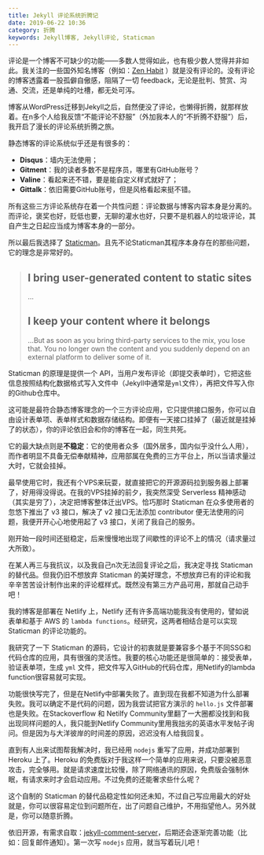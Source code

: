 ```yaml
---
title: Jekyll 评论系统折腾记
date: 2019-06-22 10:36
category: 折腾
keywords: Jekyll博客, Jekyll评论, Staticman
---
```

评论是一个博客不可缺少的功能——多数人觉得如此，也有极少数人觉得并非如此。我关注的一些国外知名博客（例如：[Zen Habit](https://zenhabits.net/) ）就是没有评论的。没有评论的博客透露着一股孤僻自傲感，阻隔了一切 feedback，无论是批判、赞赏、沟通、交流，还是单纯的吐槽，都无处可泻。

博客从WordPress迁移到Jekyll之后，自然便没了评论，也懒得折腾，就那样放着。在n多个人给我反馈“不能评论不舒服”（外加我本人的“不折腾不舒服”）后，我开启了漫长的评论系统折腾之旅。

静态博客的评论系统似乎还是有很多的：

- **Disqus**：墙内无法使用；
- **Gitment**：我的读者多数不是程序员，哪里有GitHub账号？
- **Valine**：看起来还不错，要是能自定义样式就好了；
- **Gittalk**：依旧需要GitHub账号，但是风格看起来挺不错。

所有这些三方评论系统存在着一个共性问题：评论数据与博客内容本身是分离的。而评论，褒奖也好，贬低也要，无聊的灌水也好，只要不是机器人的垃圾评论，其自产生之日起应当成为博客本身的一部分。

所以最后我选择了 [Staticman](https://staticman.net/)。且先不论Staticman其程序本身存在的那些问题，它的理念是非常好的。

> ## I bring user-generated content to static sites
> ...
> ## I keep your content where it belongs
> ...But as soon as you bring third-party services to the mix, you lose that. You no longer own the content and you suddenly depend on an external platform to deliver some of it.

Staticman 的原理是提供一个 API，当用户发布评论（即提交表单时），它把这些信息按照结构化数据格式写入文件中（Jekyll中通常是`yml`文件），再把文件写入你的Github仓库中。

这可能是最符合静态博客理念的一个三方评论应用，它只提供接口服务，你可以自由设计表单项、表单样式和数据存储结构。即便有一天接口挂掉了（最近就是挂掉了的状态），你的评论依旧会和你的博客在一起，同生共死。

它的最大缺点则是**不稳定**：它的使用者众多（国外居多，国内似乎没什么人用），而作者明显不具备无偿奉献精神，应用部属在免费的三方平台上，所以当请求量过大时，它就会挂掉。

最早使用它时，我还有个VPS来玩耍，就直接把它的开源源码拉到服务器上部署了，好用得没得说。在我的VPS挂掉的前夕，我突然深受 Serverless 精神感动（其实是穷了），决定把博客整体迁出VPS。恰巧那时 Staticman 在众多使用者的忽悠下推出了 v3 接口，解决了 v2 接口无法添加 contributor 便无法使用的问题，我便开开心心地使用起了 v3 接口，关闭了我自己的服务。

刚开始一段时间还挺稳定，后来慢慢地出现了间歇性的评论不上的情况（请求量过大所致）。

在某人再三与我抗议，以及我自己n次无法回复评论之后，我决定寻找 Staticman 的替代品。但我仍旧不想放弃 Staticman 的美好理念，不想放弃已有的评论和我辛辛苦苦设计制作出来的评论框样式。既然没有第三方产品可用，那就自己动手吧！

我的博客是部署在 Netlify 上，Netlify 还有许多高端功能我没有使用的，譬如说表单和基于 AWS 的 `lambda functions`。经研究，这两者相结合是可以实现 Staticman 的评论功能的。

我研究了一下 Staticman 的源码，它设计的初衷就是要兼容多个基于不同SSG和代码仓库的应用，具有很强的灵活性。我要的核心功能还是很简单的：接受表单，验证表单项，生成 `yml` 文件，把文件写入GitHub的代码仓库，用Netlify的lambda function很容易就可实现。

功能很快写完了，但是在Netlify中部署失败了。直到现在我都不知道为什么部署失败。我可以确定不是代码的问题，因为我尝试把官方演示的 `hello.js` 文件部署也是失败。在Stackoverflow 和 Netilfy Community里翻了一大圈都没找到和我出现同样问题的人，我只能到Netlify Community里用我拙劣的英语水平发帖子询问。但是因为与大洋彼岸的时间差的原因，迟迟没有人给我回复。

直到有人出来试图帮我解决时，我已经用 `nodejs` 重写了应用，并成功部署到 Heroku 上了。Heroku 的免费版对于我这样一个简单的应用来说，只要没被恶意攻击，完全够用。就是请求速度比较慢，除了网络通讯的原因，免费版会强制休眠，有请求来时才会启动应用。不过免费的还能奢求些什么呢？

这个自制的 Staticman 的替代品稳定性如何还未知，不过自己写应用最大的好处就是，你可以很容易定位到问题所在，出了问题自己维护，不用指望他人。另外就是，你可以随意折腾。

依旧开源，有需求自取：[jekyll-comment-server](https://github.com/erlzhang/jekyll-comment-server)，后期还会逐渐完善功能（比如：回复邮件通知）。第一次写 `nodejs` 应用，就当写着玩儿吧！

